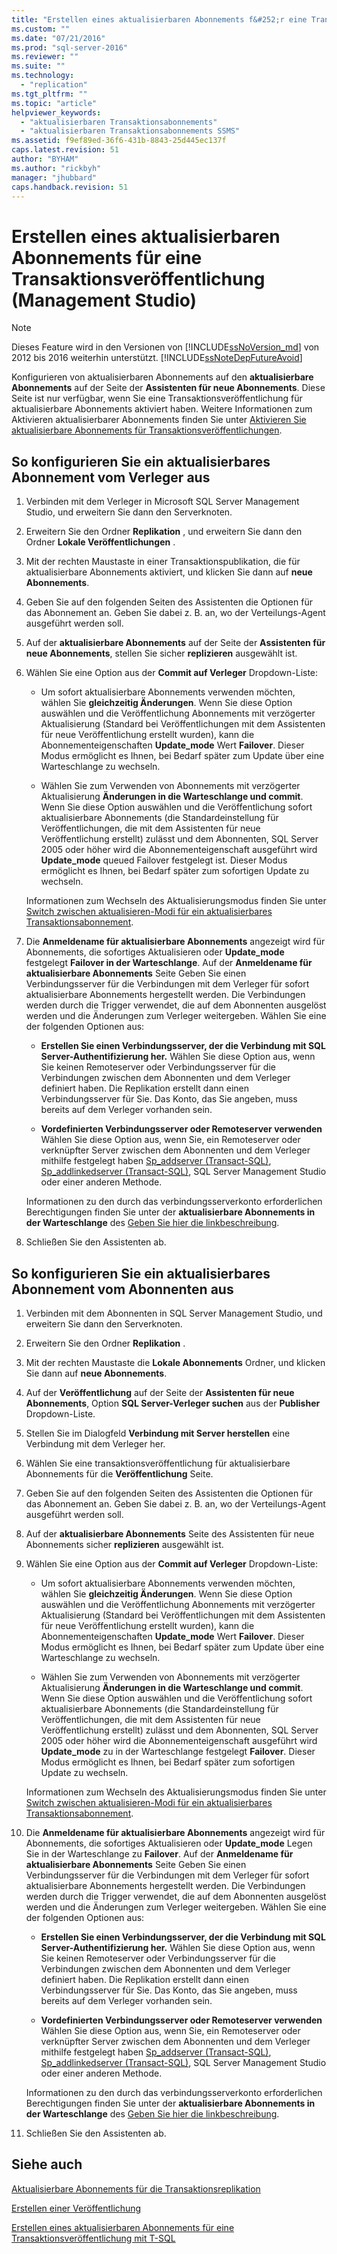 ```yaml
---
title: "Erstellen eines aktualisierbaren Abonnements f&#252;r eine Transaktionsver&#246;ffentlichung (Management Studio) | Microsoft Docs"
ms.custom: ""
ms.date: "07/21/2016"
ms.prod: "sql-server-2016"
ms.reviewer: ""
ms.suite: ""
ms.technology: 
  - "replication"
ms.tgt_pltfrm: ""
ms.topic: "article"
helpviewer_keywords: 
  - "aktualisierbaren Transaktionsabonnements"
  - "aktualisierbaren Transaktionsabonnements SSMS"
ms.assetid: f9ef89ed-36f6-431b-8843-25d445ec137f
caps.latest.revision: 51
author: "BYHAM"
ms.author: "rickbyh"
manager: "jhubbard"
caps.handback.revision: 51
---
```

# Erstellen eines aktualisierbaren Abonnements f&#252;r eine Transaktionsver&#246;ffentlichung (Management Studio)

> [!NOTE]  
>  Dieses Feature wird in den Versionen von [!INCLUDE[ssNoVersion_md](../../../includes/ssnoversion-md.md)] von 2012 bis 2016 weiterhin unterstützt.  [!INCLUDE[ssNoteDepFutureAvoid](../../../includes/ssnotedepfutureavoid-md.md)]  
 
Konfigurieren von aktualisierbaren Abonnements auf den **aktualisierbare Abonnements** auf der Seite der **Assistenten für neue Abonnements**. Diese Seite ist nur verfügbar, wenn Sie eine Transaktionsveröffentlichung für aktualisierbare Abonnements aktiviert haben. Weitere Informationen zum Aktivieren aktualisierbarer Abonnements finden Sie unter [Aktivieren Sie aktualisierbare Abonnements für Transaktionsveröffentlichungen](../../../relational-databases/replication/publish/enable-updating-subscriptions-for-transactional-publications.md).   
  
## So konfigurieren Sie ein aktualisierbares Abonnement vom Verleger aus  

1. Verbinden mit dem Verleger in Microsoft SQL Server Management Studio, und erweitern Sie dann den Serverknoten.

2. Erweitern Sie den Ordner **Replikation** , und erweitern Sie dann den Ordner **Lokale Veröffentlichungen** .

3. Mit der rechten Maustaste in einer Transaktionspublikation, die für aktualisierbare Abonnements aktiviert, und klicken Sie dann auf **neue Abonnements**.

4. Geben Sie auf den folgenden Seiten des Assistenten die Optionen für das Abonnement an. Geben Sie dabei z. B. an, wo der Verteilungs-Agent ausgeführt werden soll.

5. Auf der **aktualisierbare Abonnements** auf der Seite der **Assistenten für neue Abonnements**, stellen Sie sicher **replizieren** ausgewählt ist.

6. Wählen Sie eine Option aus der **Commit auf Verleger** Dropdown-Liste:

    * Um sofort aktualisierbare Abonnements verwenden möchten, wählen Sie **gleichzeitig Änderungen**. Wenn Sie diese Option auswählen und die Veröffentlichung Abonnements mit verzögerter Aktualisierung (Standard bei Veröffentlichungen mit dem Assistenten für neue Veröffentlichung erstellt wurden), kann die Abonnementeigenschaften **Update_mode** Wert **Failover**. Dieser Modus ermöglicht es Ihnen, bei Bedarf später zum Update über eine Warteschlange zu wechseln.

    * Wählen Sie zum Verwenden von Abonnements mit verzögerter Aktualisierung **Änderungen in die Warteschlange und commit**. Wenn Sie diese Option auswählen und die Veröffentlichung sofort aktualisierbare Abonnements (die Standardeinstellung für Veröffentlichungen, die mit dem Assistenten für neue Veröffentlichung erstellt) zulässt und dem Abonnenten, SQL Server 2005 oder höher wird die Abonnementeigenschaft ausgeführt wird **Update_mode** queued Failover festgelegt ist. Dieser Modus ermöglicht es Ihnen, bei Bedarf später zum sofortigen Update zu wechseln.

    Informationen zum Wechseln des Aktualisierungsmodus finden Sie unter [Switch zwischen aktualisieren-Modi für ein aktualisierbares Transaktionsabonnement](../../../relational-databases/replication/administration/switch-between-update-modes-for-an-updatable-transactional-subscription.md).

7. Die **Anmeldename für aktualisierbare Abonnements** angezeigt wird für Abonnements, die sofortiges Aktualisieren oder **Update_mode** festgelegt **Failover in der Warteschlange**. Auf der **Anmeldename für aktualisierbare Abonnements** Seite Geben Sie einen Verbindungsserver für die Verbindungen mit dem Verleger für sofort aktualisierbare Abonnements hergestellt werden. Die Verbindungen werden durch die Trigger verwendet, die auf dem Abonnenten ausgelöst werden und die Änderungen zum Verleger weitergeben. Wählen Sie eine der folgenden Optionen aus:

    * **Erstellen Sie einen Verbindungsserver, der die Verbindung mit SQL Server-Authentifizierung her.** Wählen Sie diese Option aus, wenn Sie keinen Remoteserver oder Verbindungsserver für die Verbindungen zwischen dem Abonnenten und dem Verleger definiert haben. Die Replikation erstellt dann einen Verbindungsserver für Sie. Das Konto, das Sie angeben, muss bereits auf dem Verleger vorhanden sein.

    * **Vordefinierten Verbindungsserver oder Remoteserver verwenden** Wählen Sie diese Option aus, wenn Sie, ein Remoteserver oder verknüpfter Server zwischen dem Abonnenten und dem Verleger mithilfe festgelegt haben [Sp_addserver (Transact-SQL)](../../../relational-databases/system-stored-procedures/sp-addserver-transact-sql.md), [Sp_addlinkedserver (Transact-SQL)](../../../relational-databases/system-stored-procedures/sp-addlinkedserver-transact-sql.md), SQL Server Management Studio oder einer anderen Methode.

    Informationen zu den durch das verbindungsserverkonto erforderlichen Berechtigungen finden Sie unter der **aktualisierbare Abonnements in der Warteschlange** des [Geben Sie hier die linkbeschreibung](../../../relational-databases/replication/security/secure-the-subscriber.md).

8. Schließen Sie den Assistenten ab.

## So konfigurieren Sie ein aktualisierbares Abonnement vom Abonnenten aus


1. Verbinden mit dem Abonnenten in SQL Server Management Studio, und erweitern Sie dann den Serverknoten.

2. Erweitern Sie den Ordner **Replikation** .

3. Mit der rechten Maustaste die **Lokale Abonnements** Ordner, und klicken Sie dann auf **neue Abonnements**.

4. Auf der **Veröffentlichung** auf der Seite der **Assistenten für neue Abonnements**, Option **SQL Server-Verleger suchen** aus der **Publisher** Dropdown-Liste.

5. Stellen Sie im Dialogfeld **Verbindung mit Server herstellen** eine Verbindung mit dem Verleger her.

6. Wählen Sie eine transaktionsveröffentlichung für aktualisierbare Abonnements für die **Veröffentlichung** Seite.

7. Geben Sie auf den folgenden Seiten des Assistenten die Optionen für das Abonnement an. Geben Sie dabei z. B. an, wo der Verteilungs-Agent ausgeführt werden soll.

8. Auf der **aktualisierbare Abonnements** Seite des Assistenten für neue Abonnements sicher **replizieren** ausgewählt ist.

9. Wählen Sie eine Option aus der **Commit auf Verleger** Dropdown-Liste:

    * Um sofort aktualisierbare Abonnements verwenden möchten, wählen Sie **gleichzeitig Änderungen**. Wenn Sie diese Option auswählen und die Veröffentlichung Abonnements mit verzögerter Aktualisierung (Standard bei Veröffentlichungen mit dem Assistenten für neue Veröffentlichung erstellt wurden), kann die Abonnementeigenschaften **Update_mode** Wert **Failover**. Dieser Modus ermöglicht es Ihnen, bei Bedarf später zum Update über eine Warteschlange zu wechseln.

    * Wählen Sie zum Verwenden von Abonnements mit verzögerter Aktualisierung **Änderungen in die Warteschlange und commit**. Wenn Sie diese Option auswählen und die Veröffentlichung sofort aktualisierbare Abonnements (die Standardeinstellung für Veröffentlichungen, die mit dem Assistenten für neue Veröffentlichung erstellt) zulässt und dem Abonnenten, SQL Server 2005 oder höher wird die Abonnementeigenschaft ausgeführt wird **Update_mode** zu in der Warteschlange festgelegt **Failover**. Dieser Modus ermöglicht es Ihnen, bei Bedarf später zum sofortigen Update zu wechseln.

    Informationen zum Wechseln des Aktualisierungsmodus finden Sie unter [Switch zwischen aktualisieren-Modi für ein aktualisierbares Transaktionsabonnement](../../../relational-databases/replication/administration/switch-between-update-modes-for-an-updatable-transactional-subscription.md).

10. Die **Anmeldename für aktualisierbare Abonnements** angezeigt wird für Abonnements, die sofortiges Aktualisieren oder **Update_mode** Legen Sie in der Warteschlange zu **Failover**. Auf der **Anmeldename für aktualisierbare Abonnements** Seite Geben Sie einen Verbindungsserver für die Verbindungen mit dem Verleger für sofort aktualisierbare Abonnements hergestellt werden. Die Verbindungen werden durch die Trigger verwendet, die auf dem Abonnenten ausgelöst werden und die Änderungen zum Verleger weitergeben. Wählen Sie eine der folgenden Optionen aus:

    * **Erstellen Sie einen Verbindungsserver, der die Verbindung mit SQL Server-Authentifizierung her.** Wählen Sie diese Option aus, wenn Sie keinen Remoteserver oder Verbindungsserver für die Verbindungen zwischen dem Abonnenten und dem Verleger definiert haben. Die Replikation erstellt dann einen Verbindungsserver für Sie. Das Konto, das Sie angeben, muss bereits auf dem Verleger vorhanden sein.

    * **Vordefinierten Verbindungsserver oder Remoteserver verwenden** Wählen Sie diese Option aus, wenn Sie, ein Remoteserver oder verknüpfter Server zwischen dem Abonnenten und dem Verleger mithilfe festgelegt haben [Sp_addserver (Transact-SQL)](../../../relational-databases/system-stored-procedures/sp-addserver-transact-sql.md), [Sp_addlinkedserver (Transact-SQL)](../../../relational-databases/system-stored-procedures/sp-addlinkedserver-transact-sql.md), SQL Server Management Studio oder einer anderen Methode.

    Informationen zu den durch das verbindungsserverkonto erforderlichen Berechtigungen finden Sie unter der **aktualisierbare Abonnements in der Warteschlange** des [Geben Sie hier die linkbeschreibung](../../../relational-databases/replication/security/secure-the-subscriber.md).

11. Schließen Sie den Assistenten ab.

## Siehe auch

[Aktualisierbare Abonnements für die Transaktionsreplikation](../../../relational-databases/replication/transactional/updatable-subscriptions-for-transactional-replication.md)

[Erstellen einer Veröffentlichung](../../../relational-databases/replication/publish/create-a-publication.md)

[Erstellen eines aktualisierbaren Abonnements für eine Transaktionsveröffentlichung mit T-SQL](../../../relational-databases/replication/publish/create-updatable-subscription-to-transactional-publication.md) 
